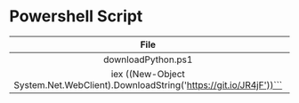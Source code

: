 # Powershell Script
| File | Link | PS Url |
|:---------:|:----------:|:---------:
|downloadPython.ps1|[downloadPython.ps1](https://github.com/rshnGhost/testing/blob/main/downloadPython.ps1)|```markdown
iex ((New-Object System.Net.WebClient).DownloadString('https://git.io/JR4jF'))```|
